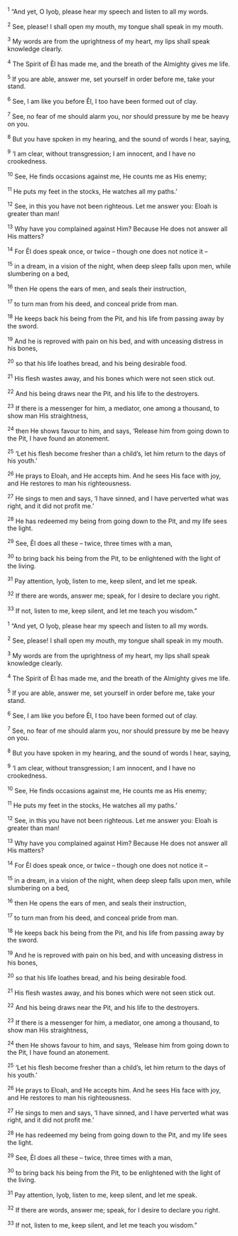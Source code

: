 <sup>1</sup> “And yet, O Iyoḇ, please hear my speech and listen to all my words.

<sup>2</sup> See, please! I shall open my mouth, my tongue shall speak in my mouth.

<sup>3</sup> My words are from the uprightness of my heart, my lips shall speak knowledge clearly.

<sup>4</sup> The Spirit of Ĕl has made me, and the breath of the Almighty gives me life.

<sup>5</sup> If you are able, answer me, set yourself in order before me, take your stand.

<sup>6</sup> See, I am like you before Ĕl, I too have been formed out of clay.

<sup>7</sup> See, no fear of me should alarm you, nor should pressure by me be heavy on you.

<sup>8</sup> But you have spoken in my hearing, and the sound of words I hear, saying,

<sup>9</sup> ‘I am clear, without transgression; I am innocent, and I have no crookedness.

<sup>10</sup> See, He finds occasions against me, He counts me as His enemy;

<sup>11</sup> He puts my feet in the stocks, He watches all my paths.’

<sup>12</sup> See, in this you have not been righteous. Let me answer you: Eloah is greater than man!

<sup>13</sup> Why have you complained against Him? Because He does not answer all His matters?

<sup>14</sup> For Ĕl does speak once, or twice – though one does not notice it –

<sup>15</sup> in a dream, in a vision of the night, when deep sleep falls upon men, while slumbering on a bed,

<sup>16</sup> then He opens the ears of men, and seals their instruction,

<sup>17</sup> to turn man from his deed, and conceal pride from man.

<sup>18</sup> He keeps back his being from the Pit, and his life from passing away by the sword.

<sup>19</sup> And he is reproved with pain on his bed, and with unceasing distress in his bones,

<sup>20</sup> so that his life loathes bread, and his being desirable food.

<sup>21</sup> His flesh wastes away, and his bones which were not seen stick out.

<sup>22</sup> And his being draws near the Pit, and his life to the destroyers.

<sup>23</sup> If there is a messenger for him, a mediator, one among a thousand, to show man His straightness,

<sup>24</sup> then He shows favour to him, and says, ‘Release him from going down to the Pit, I have found an atonement.

<sup>25</sup> ‘Let his flesh become fresher than a child’s, let him return to the days of his youth.’

<sup>26</sup> He prays to Eloah, and He accepts him. And he sees His face with joy, and He restores to man his righteousness.

<sup>27</sup> He sings to men and says, ‘I have sinned, and I have perverted what was right, and it did not profit me.’

<sup>28</sup> He has redeemed my being from going down to the Pit, and my life sees the light.

<sup>29</sup> See, Ĕl does all these – twice, three times with a man,

<sup>30</sup> to bring back his being from the Pit, to be enlightened with the light of the living.

<sup>31</sup> Pay attention, Iyoḇ, listen to me, keep silent, and let me speak.

<sup>32</sup> If there are words, answer me; speak, for I desire to declare you right.

<sup>33</sup> If not, listen to me, keep silent, and let me teach you wisdom.”

<sup>1</sup> “And yet, O Iyoḇ, please hear my speech and listen to all my words.

<sup>2</sup> See, please! I shall open my mouth, my tongue shall speak in my mouth.

<sup>3</sup> My words are from the uprightness of my heart, my lips shall speak knowledge clearly.

<sup>4</sup> The Spirit of Ĕl has made me, and the breath of the Almighty gives me life.

<sup>5</sup> If you are able, answer me, set yourself in order before me, take your stand.

<sup>6</sup> See, I am like you before Ĕl, I too have been formed out of clay.

<sup>7</sup> See, no fear of me should alarm you, nor should pressure by me be heavy on you.

<sup>8</sup> But you have spoken in my hearing, and the sound of words I hear, saying,

<sup>9</sup> ‘I am clear, without transgression; I am innocent, and I have no crookedness.

<sup>10</sup> See, He finds occasions against me, He counts me as His enemy;

<sup>11</sup> He puts my feet in the stocks, He watches all my paths.’

<sup>12</sup> See, in this you have not been righteous. Let me answer you: Eloah is greater than man!

<sup>13</sup> Why have you complained against Him? Because He does not answer all His matters?

<sup>14</sup> For Ĕl does speak once, or twice – though one does not notice it –

<sup>15</sup> in a dream, in a vision of the night, when deep sleep falls upon men, while slumbering on a bed,

<sup>16</sup> then He opens the ears of men, and seals their instruction,

<sup>17</sup> to turn man from his deed, and conceal pride from man.

<sup>18</sup> He keeps back his being from the Pit, and his life from passing away by the sword.

<sup>19</sup> And he is reproved with pain on his bed, and with unceasing distress in his bones,

<sup>20</sup> so that his life loathes bread, and his being desirable food.

<sup>21</sup> His flesh wastes away, and his bones which were not seen stick out.

<sup>22</sup> And his being draws near the Pit, and his life to the destroyers.

<sup>23</sup> If there is a messenger for him, a mediator, one among a thousand, to show man His straightness,

<sup>24</sup> then He shows favour to him, and says, ‘Release him from going down to the Pit, I have found an atonement.

<sup>25</sup> ‘Let his flesh become fresher than a child’s, let him return to the days of his youth.’

<sup>26</sup> He prays to Eloah, and He accepts him. And he sees His face with joy, and He restores to man his righteousness.

<sup>27</sup> He sings to men and says, ‘I have sinned, and I have perverted what was right, and it did not profit me.’

<sup>28</sup> He has redeemed my being from going down to the Pit, and my life sees the light.

<sup>29</sup> See, Ĕl does all these – twice, three times with a man,

<sup>30</sup> to bring back his being from the Pit, to be enlightened with the light of the living.

<sup>31</sup> Pay attention, Iyoḇ, listen to me, keep silent, and let me speak.

<sup>32</sup> If there are words, answer me; speak, for I desire to declare you right.

<sup>33</sup> If not, listen to me, keep silent, and let me teach you wisdom.”

